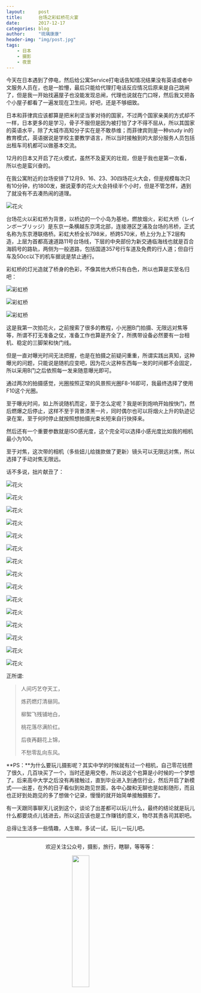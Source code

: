 ```yaml
---
layout:     post
title:      台场之彩虹桥花火宴
date:       2017-12-17
categories: blog
author:     "琉璃康康"
header-img: "img/post.jpg"
tags:
    - 日本
    - 摄影
    - 夜景
---
```


<style>
img{
  display:block;
  margin:0
  auto;
}
</style>

<meta name="referrer" content="never">

今天在日本遇到了停电，然后给公寓Service打电话告知情况结果没有英语或者中文服务人员在，也是一脸懵，最后只能给代理打电话反应情况后原来是自己跳闸了，但是我一开始找遍屋子也没能发现总闸，代理也说就在门口呀，然后我又把各个小屋子都看了一遍发现在卫生间，好吧，还是不够细致。

日本和菲律宾应该都算是把米利坚当爹对待的国家，不过两个国家亲美的方式却不一样，日本更多的是学习，骨子不服但是因为被打怕了才不得不屈从，所以其国家的英语水平，除了大城市高知分子实在是不敢恭维；而菲律宾则是一种study in的教育模式，英语据说是学校主要教学语言，所以当时接触到的大部分服务人员包括出租车司机都可以做基本交流。

12月的日本又开启了花火模式，虽然不及夏天的壮观，但是于我也是第一次看，所以也是蛮兴奋的。

在我公寓附近的台场安排了12月9、16、23、30四场花火大会，但是规模每次只有10分钟，约1800发，据说夏季的花火大会持续半个小时，但是不管怎样，遇到了就没有不去凑热闹的道理。

![花火][4]

台场花火以彩虹桥为背景，以桥边的一个小岛为基地，燃放烟火，彩虹大桥（レインボーブリッジ）是东京一条横越东京湾北部，连接港区芝浦及台场的吊桥，正式名称为东京港联络桥。彩虹大桥全长798米，桥跨570米，桥上分为上下2层构造，上层为首都高速道路11号台场线，下层的中央部份为新交通临海线也就是百合海鸥号的路轨，两侧为一般道路，包括国道357号行车道及免费的行人道；但自行车及50cc以下的机车据说是禁止通行。

彩虹桥的灯光造就了桥身的色彩，不像其他大桥只有白色，所以也算是实至名归吧：

![彩虹桥][1]

![彩虹桥][2]

![彩虹桥][3]

这是我第一次拍花火，之前搜索了很多的教程，小光圈B门拍摄、无限远对焦等等，所谓不打无准备之仗，准备工作也算是齐全了，所携带设备必然要有一台相机、稳定的三脚架和快门线。

但是一直对曝光时间无法把握，也是在拍摄之前疑问重重，所谓实践出真知，这种曝光的问题，只能说是随机应变吧，因为花火这种东西每一发的时间都不会固定，所以采用B门之后依照每一发来随意曝光即可。

通过两次的拍摄感觉，光圈按照正常的风景照光圈F8-16即可，我最终选择了使用F10这个光圈。

至于曝光时间，如上所说随机而定，至于怎么定呢？我是听到炮响开始按快门，然后燃爆之后停止，这样不至于背景漆黑一片，同时偶尔也可以将烟火上升的轨迹记录在案，至于何时停止就按照想拍摄光束长短来自行抉择来。

然后还有一个重要参数就是ISO感光度，这个完全可以选择小感光度比如我的相机最小为100。

至于对焦，这次带的相机（多些妞儿给拨款做了更新）镜头可以无限远对焦，所以选择了手动对焦无限远。

话不多说，拙片献丑了：

![花火][5]

![花火][6]

![花火][7]

![花火][8]

![花火][9]

![花火][10]

![花火][11]

![花火][12]

![花火][13]

![花火][14]

![花火][15]

![花火][16]

![花火][17]

![花火][18]

![花火][19]

正所谓:
> 人间巧艺夺天工，
>
> 炼药燃灯清昼同。
>
> 柳絮飞残铺地白，
>
> 桃花落尽满阶红。
>
> 后夜再翻花上锦，
>
> 不愁零乱向东风。

**PS：**为什么要玩儿摄影呢？其实中学的时候就有过一个相机，自己零花钱攒了很久，几百块买了一个，当时还是用交卷，所以说这个也算是小时候的一个梦想了。后来高中大学之后没有再接触过，直到毕业进入到通信行业，然后开启了新模式——出差，在外的日子看似到处跑见世面，各中心酸和无聊也是如影随形，而且也正好到处跑见的多了想做个记录，慢慢的就开始简单接触摄影了。

有一天跟同事聊天儿说到这个，谈论了出差都可以玩儿什么，最终的结论就是玩儿什么都要烧点儿钱进去，所以这应该也是工作赚钱的意义，物尽其责各司其职吧。

总得让生活多一些情趣，人生嘛，多试一试，玩儿一玩儿吧。

------------
<p align="center">欢迎关注公众号，摄影，旅行，瞎聊，等等等：</p>
<img src="https://mmbiz.qpic.cn/mmbiz_jpg/QqiaFS6NT0eD1g2UjYu4VfCGHmbhgVqOAnNnJQfN7ZhRVUCopYOsfpPtIEB95VNEqu8trAxJXzGDg01ka6z6wzQ/0?wx_fmt=jpeg" width="30%" />

  [1]: https://mmbiz.qpic.cn/mmbiz_jpg/QqiaFS6NT0eCicvlGs94wcfS4bHyIsf4Bvvt3aKmYmXhnr7sWx7w3QhFjkWKryYxdyyvIhN1cajhn8h5U9MbE1qw/0?wx_fmt=jpeg
  [2]: https://mmbiz.qpic.cn/mmbiz_jpg/QqiaFS6NT0eCicvlGs94wcfS4bHyIsf4BvgM9eMaHIhwVvxaibcRiaa79bayetUDwSgevoshYicPcB0oWwO00oARiaSQ/0?wx_fmt=jpeg
  [3]: https://mmbiz.qpic.cn/mmbiz_jpg/QqiaFS6NT0eCicvlGs94wcfS4bHyIsf4Bvcib003PEMRIJ6hCicdWvdNmFBv9ADYKXMcFkG6fA7yvdGpUkTLicgKWKg/0?wx_fmt=jpeg
  [4]: https://mmbiz.qpic.cn/mmbiz_jpg/QqiaFS6NT0eCicvlGs94wcfS4bHyIsf4Bv647p88SRkjUgtrKKglygPtiar74PhJseN5LdmL4ktRTUmDibZ0JWia4Bg/0?wx_fmt=jpeg
  [5]: https://mmbiz.qpic.cn/mmbiz_jpg/QqiaFS6NT0eCicvlGs94wcfS4bHyIsf4Bva9Zbiar83nhbgNpvUeqibL2mfx9pnuMSZvbbicu1AdD52vXxtc05icKv9A/0?wx_fmt=jpeg
  [6]: https://mmbiz.qpic.cn/mmbiz_jpg/QqiaFS6NT0eCicvlGs94wcfS4bHyIsf4BvnMu9Ww6HkrY7NdW3BKR4O6pIHUjdbyqpPg1P2SJTz7licd5xoELHH0Q/0?wx_fmt=jpeg
  [7]: https://mmbiz.qpic.cn/mmbiz_jpg/QqiaFS6NT0eCicvlGs94wcfS4bHyIsf4BvCtf6sEq8nKo45d0yicXRqiavCUIIrdicVkG6XKGibBIDbVcjyjZcXozhBw/0?wx_fmt=jpeg
  [8]: https://mmbiz.qpic.cn/mmbiz_jpg/QqiaFS6NT0eCicvlGs94wcfS4bHyIsf4Bvxr6ibpaMnJ2FWOXr2AWKia6SJcvVBHrNAickwhhF0NVsLoiab33vAar7yw/0?wx_fmt=jpeg
  [9]: https://mmbiz.qpic.cn/mmbiz_jpg/QqiaFS6NT0eCicvlGs94wcfS4bHyIsf4BvGnKJyLJSzJTnouiat4weZQWW7Stg6rNv8Oy7YF0EdrR90wC6LeeuCOQ/0?wx_fmt=jpeg
  [10]: https://mmbiz.qpic.cn/mmbiz_jpg/QqiaFS6NT0eCicvlGs94wcfS4bHyIsf4BvsaiaZrcicgibdkicTNRAep7rHQdlpicplEO5sGOasLG2QBq1JECJkllUtxw/0?wx_fmt=jpeg
  [11]: https://mmbiz.qpic.cn/mmbiz_jpg/QqiaFS6NT0eCicvlGs94wcfS4bHyIsf4BvkiccKtxNZHusL9wtCE1CgtYTAGT84ZZrlYjJrOpq6oJibT2Nhr59zYFQ/0?wx_fmt=jpeg
  [12]: https://mmbiz.qpic.cn/mmbiz_jpg/QqiaFS6NT0eCicvlGs94wcfS4bHyIsf4BvSeo3vsJSMibzegfGhWLtKWrG1SaSU7gsm2FQUcH0nicw98epAbia0uvSw/0?wx_fmt=jpeg
  [13]: https://mmbiz.qpic.cn/mmbiz_jpg/QqiaFS6NT0eCicvlGs94wcfS4bHyIsf4BvaBdfnJ4mMictwvRxWMjYShwLC15jS5qicza90dK6wTo9qIDacRGT4VjA/0?wx_fmt=jpeg
  [14]: https://mmbiz.qpic.cn/mmbiz_jpg/QqiaFS6NT0eCicvlGs94wcfS4bHyIsf4Bv0yiabEhH52FCAuU38mAMw77nKLuXGqvaPRVL0G4l9Cvl1mstKAKZjOQ/0?wx_fmt=jpeg
  [15]: https://mmbiz.qpic.cn/mmbiz_jpg/QqiaFS6NT0eCicvlGs94wcfS4bHyIsf4BvOJQalicCbkADbNjLEVe1f2rXvFDLWMaicAIf7w7gmdFfJyj69QhZxPKQ/0?wx_fmt=jpeg
  [16]: https://mmbiz.qpic.cn/mmbiz_jpg/QqiaFS6NT0eCicvlGs94wcfS4bHyIsf4Bv0FslZNV2RHG6lyu8rgK2HrDgtjlqg02DPiamzffsUf1pa3XOTT9AjjQ/0?wx_fmt=jpeg
  [17]: https://mmbiz.qpic.cn/mmbiz_jpg/QqiaFS6NT0eCicvlGs94wcfS4bHyIsf4BvoIjzfYuarMYGFI0bemsMZD2Jsxukr8PQMhBiahsuGqUYe37pwINO5yQ/0?wx_fmt=jpeg
  [18]: https://mmbiz.qpic.cn/mmbiz_jpg/QqiaFS6NT0eCicvlGs94wcfS4bHyIsf4BvXd0OD6NJXkr385qibakRfrLLrvqRFJgGDPUPfcp1I6ykia2YT5xWHmxg/0?wx_fmt=jpeg
  [19]: https://mmbiz.qpic.cn/mmbiz_jpg/QqiaFS6NT0eCicvlGs94wcfS4bHyIsf4BvPHmiaQhiczWl0oDQMqeyQRJxWbOmosiajswcE7hutmyniaad2o5w4Gq8yg/0?wx_fmt=jpeg


